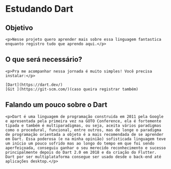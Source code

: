 # Estudando Dart
## Objetivo

    <p>Nesse projeto quero aprender mais sobre essa linguagem fantastica enquanto registro tudo que aprendo aqui.</p>
## O que será necessário?

    <p>Pra me acompanhar nessa jornada é muito simples! Você precisa instalar:</p>

    [Dart](https://dart.dev/)
    [Git ](https://git-scm.com/)(caso queira registrar também)

## Falando um pouco sobre o Dart

    <p>Dart é uma linguagem de programação construida em 2011 pela Google e apresentada pela primeira vez na GOTO Conference, ela é fortemente tipada e também é multiparadigmas, ou seja, aceita vários paradigmas como o procedural, funcional, entre outros, mas de longe o paradigma de programação orientada a objeto é a mais recomendada de se aprender em Dart. Essa poderosa (e na minha opinião) sofisticada linguagem teve um início um pouco sofrido mas ao longo do tempo em que foi sendo aperfeiçoada, conseguiu ganhar o seu merecido reconhecimento e sucesso principalmente depois do Dart 2.0 em 2018 e da criação do Flutter. Dart por ser multiplataforma consegue ser usado desde o back-end até aplicações desktop.</p>